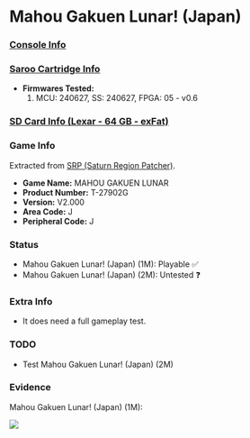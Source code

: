 # Mahou Gakuen Lunar! (Japan)

### [Console Info](../../../../../Info/Consoles/VA13/README.md)

### [Saroo Cartridge Info](../../../../../Info/Cartridges/RetroGameParadiseStore/1.32F/README.md)

- <b>Firmwares Tested:</b>
  1. MCU: 240627, SS: 240627, FPGA: 05 - v0.6

### [SD Card Info (Lexar - 64 GB - exFat)](../../../../../Info/SdCards/Lexar/64GB/exfat/README.md)

### Game Info

Extracted from [SRP (Saturn Region Patcher)](https://segaxtreme.net/resources/saturn-region-patcher.81/download).

- <b>Game Name:</b> MAHOU GAKUEN LUNAR
- <b>Product Number:</b> T-27902G
- <b>Version:</b> V2.000
- <b>Area Code:</b> J
- <b>Peripheral Code:</b> J

### Status

- Mahou Gakuen Lunar! (Japan) (1M): Playable :white_check_mark:
- Mahou Gakuen Lunar! (Japan) (2M): Untested :question:

### Extra Info

- It does need a full gameplay test.

### TODO

- Test Mahou Gakuen Lunar! (Japan) (2M)

### Evidence

Mahou Gakuen Lunar! (Japan) (1M):

[![](https://img.youtube.com/vi/sT0d2l2K2mM/0.jpg)](https://www.youtube.com/watch?v=sT0d2l2K2mM)
